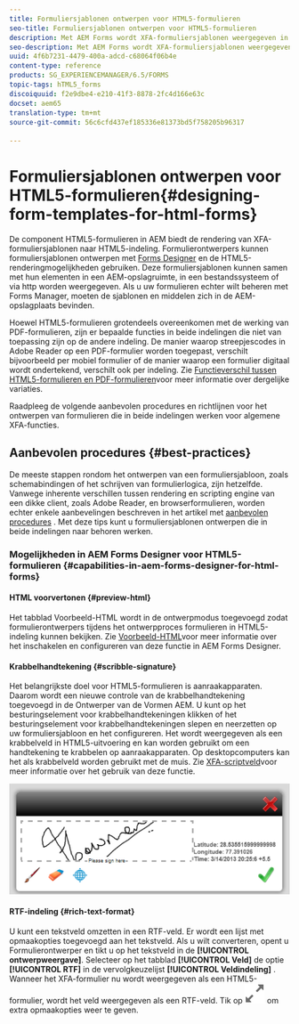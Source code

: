 ```yaml
---
title: Formuliersjablonen ontwerpen voor HTML5-formulieren
seo-title: Formuliersjablonen ontwerpen voor HTML5-formulieren
description: Met AEM Forms wordt XFA-formuliersjablonen weergegeven in de HTML5-indeling. Formulierontwerpers kunnen formuliersjablonen ontwerpen met Designer en de HTML5-renderingmogelijkheden gebruiken.
seo-description: Met AEM Forms wordt XFA-formuliersjablonen weergegeven in de HTML5-indeling. Formulierontwerpers kunnen formuliersjablonen ontwerpen met Designer en de HTML5-renderingmogelijkheden gebruiken.
uuid: 4f6b7231-4479-400a-adcd-c68064f06b4e
content-type: reference
products: SG_EXPERIENCEMANAGER/6.5/FORMS
topic-tags: hTML5_forms
discoiquuid: f2e9dbe4-e210-41f3-8878-2fc4d166e63c
docset: aem65
translation-type: tm+mt
source-git-commit: 56c6cfd437ef185336e81373bd5f758205b96317

---
```



# Formuliersjablonen ontwerpen voor HTML5-formulieren{#designing-form-templates-for-html-forms}

De component HTML5-formulieren in AEM biedt de rendering van XFA-formuliersjablonen naar HTML5-indeling. Formulierontwerpers kunnen formuliersjablonen ontwerpen met [Forms Designer](https://www.adobe.com/go/learn_aemforms_designer_63) en de HTML5-renderingmogelijkheden gebruiken. Deze formuliersjablonen kunnen samen met hun elementen in een AEM-opslagruimte, in een bestandssysteem of via http worden weergegeven. Als u uw formulieren echter wilt beheren met Forms Manager, moeten de sjablonen en middelen zich in de AEM-opslagplaats bevinden.

Hoewel HTML5-formulieren grotendeels overeenkomen met de werking van PDF-formulieren, zijn er bepaalde functies in beide indelingen die niet van toepassing zijn op de andere indeling. De manier waarop streepjescodes in Adobe Reader op een PDF-formulier worden toegepast, verschilt bijvoorbeeld per mobiel formulier of de manier waarop een formulier digitaal wordt ondertekend, verschilt ook per indeling. Zie [Functieverschil tussen HTML5-formulieren en PDF-formulieren](../../forms/using/feature-differentiation-html5-forms-pdf-forms.md)voor meer informatie over dergelijke variaties.

Raadpleeg de volgende aanbevolen procedures en richtlijnen voor het ontwerpen van formulieren die in beide indelingen werken voor algemene XFA-functies.

## Aanbevolen procedures {#best-practices}

De meeste stappen rondom het ontwerpen van een formuliersjabloon, zoals schemabindingen of het schrijven van formulierlogica, zijn hetzelfde. Vanwege inherente verschillen tussen rendering en scripting engine van een dikke client, zoals Adobe Reader, en browserformulieren, worden echter enkele aanbevelingen beschreven in het artikel met [aanbevolen procedures](/help/forms/using/design-accessible-html5-forms.md) . Met deze tips kunt u formuliersjablonen ontwerpen die in beide indelingen naar behoren werken.

### Mogelijkheden in AEM Forms Designer voor HTML5-formulieren {#capabilities-in-aem-forms-designer-for-html-forms}

#### HTML voorvertonen {#preview-html}

Het tabblad Voorbeeld-HTML wordt in de ontwerpmodus toegevoegd zodat formulierontwerpers tijdens het ontwerpproces formulieren in HTML5-indeling kunnen bekijken. Zie [Voorbeeld-HTML](../../forms/using/preview-xdp-forms-html.md)voor meer informatie over het inschakelen en configureren van deze functie in AEM Forms Designer.

#### Krabbelhandtekening {#scribble-signature}

Het belangrijkste doel voor HTML5-formulieren is aanraakapparaten. Daarom wordt een nieuwe controle van de krabbelhandtekening toegevoegd in de Ontwerper van de Vormen AEM. U kunt op het besturingselement voor krabbelhandtekeningen klikken of het besturingselement voor krabbelhandtekeningen slepen en neerzetten op uw formuliersjabloon en het configureren. Het wordt weergegeven als een krabbelveld in HTML5-uitvoering en kan worden gebruikt om een handtekening te krabbelen op aanraakapparaten. Op desktopcomputers kan het als krabbelveld worden gebruikt met de muis. Zie [XFA-scriptveld](../../forms/using/scribble-signature.md)voor meer informatie over het gebruik van deze functie.

![4](assets/4.png)

#### RTF-indeling {#rich-text-format}

U kunt een tekstveld omzetten in een RTF-veld. Er wordt een lijst met opmaakopties toegevoegd aan het tekstveld. Als u wilt converteren, opent u Formulierontwerper en tikt u op het tekstveld in de **[!UICONTROL ontwerpweergave]**. Selecteer op het tabblad **[!UICONTROL Veld]** de optie **[!UICONTROL RTF]** in de vervolgkeuzelijst **[!UICONTROL Veldindeling]** . Wanneer het XFA-formulier nu wordt weergegeven als een HTML5-formulier, wordt het veld weergegeven als een RTF-veld. Tik op ![Maximaliseren](assets/maximize_icon.svg) om extra opmaakopties weer te geven.
